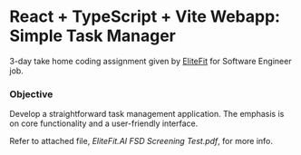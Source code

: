 # React + TypeScript + Vite Webapp: Simple Task Manager

3-day take home coding assignment given by [EliteFit](https://elitefitforyou.com/home) for Software Engineer job.


### Objective
Develop a straightforward task management application. The emphasis is on core functionality and a user-friendly interface.


Refer to attached file, _EliteFit.AI FSD Screening Test.pdf_, for more info.
